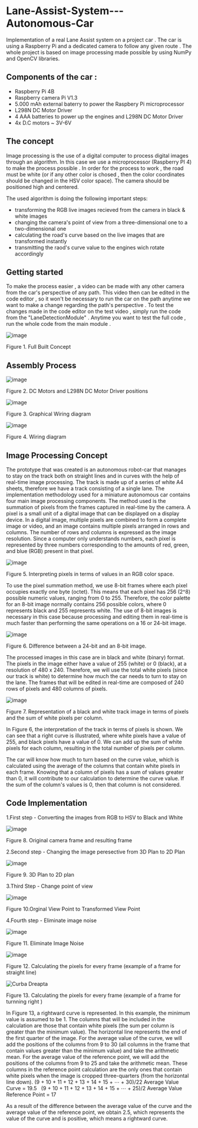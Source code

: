 # Lane-Assist-System---Autonomous-Car
Implementation of a real Lane Assist system on a project car . The car is using a Raspberry Pi and a dedicated camera to follow any given route . The whole project is based on image processing made possible by using NumPy and OpenCV libraries. 

## Components of the car : 
- Raspberry Pi 4B
- Raspberry camera Pi V1.3
- 5.000 mAh external baterry to power the Raspbery Pi microprocessor 
- L298N DC Motor Driver 
- 4 AAA batteries to power up the engines and L298N DC Motor Driver
- 4x D.C motors ~ 3V-6V 


## The concept 
Image processing is the use of a digital computer to process digital images through an algorithm. In this case we use a microprocessor (Raspberry PI 4) to make the process possible . In order for the process to work , the road must be white (or if any other color is chosed , then the color coordinates should be changed in the HSV color space). The camera should be positioned high and centered. 

The used algorithm is doing the following important steps:

- transforming the RGB live images recieved from the camera in black & white images
- changing the camera's point of view from a three-dimensional one to a two-dimensional one 
- calculating the road's curve based on the live images that are transformed instantly
- transmitting the raod's curve value to the engines wich rotate accordingly 



## Getting started
To make the process easier , a video can be made with any other camera from the car's perspective of any path. This video then can be edited in the code editor , so it won't be necessary to run the car on the path anytime we want to make a change regarding the path's perspective . To test the changes made in the code editor on the test video , simply run the code from the "LaneDetectionModule" . 
Anytime you want to test the full code , run the whole code from the main module .

![image](https://user-images.githubusercontent.com/111795066/190509310-b1800fb2-d640-4fc4-b18c-b3449944d75c.png)

Figure 1. Full Built Concept

## Assembly Process

![image](https://github.com/AndreiStefan1/Self-driving-car---Autonomous-Car---Lane-Keeping-Assist/assets/111795066/1cba76df-e2d9-487a-a1d3-5507f3828f12)

Figure 2. DC Motors and L298N DC Motor Driver positions

![image](https://github.com/AndreiStefan1/Self-driving-car---Autonomous-Car---Lane-Keeping-Assist/assets/111795066/7d0b1ba5-a9c0-40d9-b0fc-5177a9607e0a)

Figure 3. Graphical Wiring diagram 

![image](https://github.com/AndreiStefan1/Self-driving-car---Autonomous-Car---Lane-Keeping-Assist/assets/111795066/80d6e118-61c8-4ced-8924-e2ed3c7638c5)

Figure 4. Wiring diagram 

## Image Processing Concept
The prototype that was created is an autonomous robot-car that manages to stay on the track both on straight lines and in curves with the help of real-time image processing. The track is made up of a series of white A4 sheets, therefore we have a track consisting of a single lane. The implementation methodology used for a miniature autonomous car contains four main image processing components.
The method used is the summation of pixels from the frames captured in real-time by the camera. A pixel is a small unit of a digital image that can be displayed on a display device. In a digital image, multiple pixels are combined to form a complete image or video, and an image contains multiple pixels arranged in rows and columns.
The number of rows and columns is expressed as the image resolution. Since a computer only understands numbers, each pixel is represented by three numbers corresponding to the amounts of red, green, and blue (RGB) present in that pixel.

![image](https://github.com/AndreiStefan1/Self-driving-car---Autonomous-Car---Lane-Keeping-Assist/assets/111795066/0b3331a5-ec4a-4dc6-962e-11fcfebe886d)

Figure 5. Interpreting pixels in terms of values in an RGB color space.

To use the pixel summation method, we use 8-bit frames where each pixel occupies exactly one byte (octet). This means that each pixel has 256 (2^8) possible numeric values, ranging from 0 to 255. Therefore, the color palette for an 8-bit image normally contains 256 possible colors, where 0 represents black and 255 represents white.
The use of 8-bit images is necessary in this case because processing and editing them in real-time is much faster than performing the same operations on a 16 or 24-bit image.

![image](https://github.com/AndreiStefan1/Self-driving-car---Autonomous-Car---Lane-Keeping-Assist/assets/111795066/1e90236e-2961-43b4-ae57-5987702125c2)

Figure 6. Difference between a 24-bit and an 8-bit image.

The processed images in this case are in black and white (binary) format. The pixels in the image either have a value of 255 (white) or 0 (black), at a resolution of 480 x 240. Therefore, we will use the total white pixels (since our track is white) to determine how much the car needs to turn to stay on the lane. The frames that will be edited in real-time are composed of 240 rows of pixels and 480 columns of pixels.

![image](https://github.com/AndreiStefan1/Self-driving-car---Autonomous-Car---Lane-Keeping-Assist/assets/111795066/c41b90ce-4ed1-4d17-8faf-1e458938a5d4)

Figure 7. Representation of a black and white track image in terms of pixels and the sum of white pixels per column.

In Figure 6, the interpretation of the track in terms of pixels is shown. We can see that a right curve is illustrated, where white pixels have a value of 255, and black pixels have a value of 0. We can add up the sum of white pixels for each column, resulting in the total number of pixels per column.

The car will know how much to turn based on the curve value, which is calculated using the average of the columns that contain white pixels in each frame. Knowing that a column of pixels has a sum of values greater than 0, it will contribute to our calculation to determine the curve value. If the sum of the column's values is 0, then that column is not considered.

## Code Implementation
1.First step - Converting the images from RGB to HSV to Black and White

![image](https://github.com/AndreiStefan1/Self-driving-car---Autonomous-Car---Lane-Keeping-Assist/assets/111795066/04496544-fa68-455a-8b65-f9ca78722377)

Figure 8. Original camera frame and resulting frame 

2.Second step - Changing the image peresective from 3D Plan to 2D Plan

![image](https://github.com/AndreiStefan1/Self-driving-car---Autonomous-Car---Lane-Keeping-Assist/assets/111795066/9a223b39-a4d0-41c7-9f62-657adaa987db)

Figure 9. 3D Plan to 2D plan 

3.Third Step - Change point of view

![image](https://github.com/AndreiStefan1/Self-driving-car---Autonomous-Car---Lane-Keeping-Assist/assets/111795066/3b3c8923-d448-4acf-9469-5fbc5042a495)

Figure 10.Orginal View Point to Transformed View Point

4.Fourth step - Eliminate image noise

![image](https://github.com/AndreiStefan1/Self-driving-car---Autonomous-Car---Lane-Keeping-Assist/assets/111795066/35cadfc9-d600-41a1-a1cd-810d947c0ab9)

Figure 11. Eliminate Image Noise

![image](https://github.com/AndreiStefan1/Self-driving-car---Autonomous-Car---Lane-Keeping-Assist/assets/111795066/2a6b5a2a-c37c-4d37-89e2-112b8578ba72)

Figure 12. Calculating the pixels for every frame (example of a frame for straight  line)

![Curba Dreapta](https://github.com/AndreiStefan1/Self-driving-car---Autonomous-Car---Lane-Keeping-Assist/assets/111795066/8eaebb40-2522-4b11-a398-1c98e105245e)

Figure 13. Calculating the pixels for every frame (example of a frame for turnning right )

In Figure 13, a rightward curve is represented. In this example, the minimum value is assumed to be 1. The columns that will be included in the calculation are those that contain white pixels (the sum per column is greater than the minimum value). The horizontal line represents the end of the first quarter of the image.
For the average value of the curve, we will add the positions of the columns from 9 to 30 (all columns in the frame that contain values greater than the minimum value) and take the arithmetic mean.
For the average value of the reference point, we will add the positions of the columns from 9 to 25 and take the arithmetic mean. These columns in the reference point calculation are the only ones that contain white pixels when the image is cropped three-quarters (from the horizontal line down).
(9 + 10 + 11 + 12 + 13 + 14 + 15 + ⋯ + 30)/22
Average Value Curve = 19.5
 
(9 + 10 + 11 + 12 + 13 + 14 + 15 + ⋯ + 25)/2
Average Value Reference Point = 17

As a result of the difference between the average value of the curve and the average value of the reference point, we obtain 2.5, which represents the value of the curve and is positive, which means a rightward curve.
